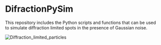 # DifractionPySim
This repository includes the Python scripts and functions that can be used to simulate diffraction limited spots in the presence of Gaussian noise.

![Diffraction_limited_particles](https://github.com/alexSysBio/DifractionPySim/blob/main/Movie_files.gif)
